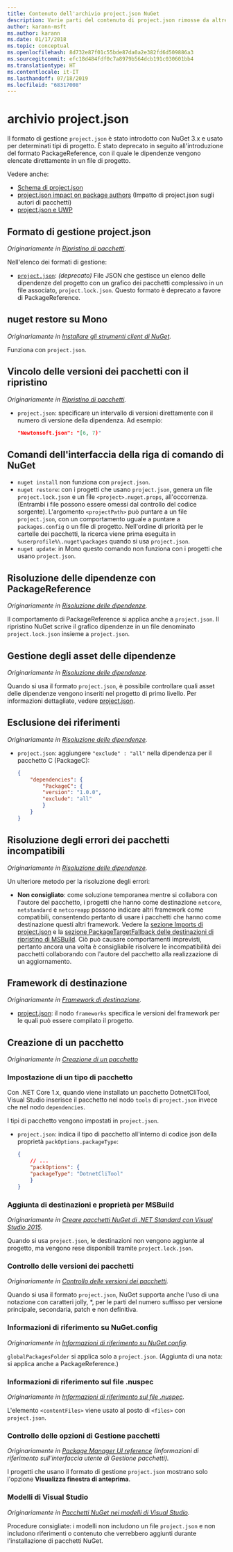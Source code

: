 ```yaml
---
title: Contenuto dell'archivio project.json NuGet
description: Varie parti del contenuto di project.json rimosse da altre aree della documentazione di NuGet.
author: karann-msft
ms.author: karann
ms.date: 01/17/2018
ms.topic: conceptual
ms.openlocfilehash: 8d732e87f01c55bde87da0a2e382fd6d509886a3
ms.sourcegitcommit: efc18d484fdf0c7a8979b564dcb191c030601bb4
ms.translationtype: HT
ms.contentlocale: it-IT
ms.lasthandoff: 07/18/2019
ms.locfileid: "68317008"
---
```

# <a name="projectjson-archive"></a>archivio project.json

Il formato di gestione `project.json` è stato introdotto con NuGet 3.x e usato per determinati tipi di progetto. È stato deprecato in seguito all'introduzione del formato PackageReference, con il quale le dipendenze vengono elencate direttamente in un file di progetto.

Vedere anche:

- [Schema di project.json](project-json.md)
- [project.json impact on package authors](project-json-impact.md) (Impatto di project.json sugli autori di pacchetti)
- [project.json e UWP](project-json-and-uwp.md)

## <a name="projectjson-management-format"></a>Formato di gestione project.json

*Originariamente in [Ripristino di pacchetti](../what-is-nuget.md).*

Nell'elenco dei formati di gestione:

- [`project.json`](project-json.md): *(deprecato)* File JSON che gestisce un elenco delle dipendenze del progetto con un grafico dei pacchetti complessivo in un file associato, `project.lock.json`. Questo formato è deprecato a favore di PackageReference.

## <a name="nuget-restore-on-mono"></a>nuget restore su Mono

*Originariamente in [Installare gli strumenti client di NuGet](../install-nuget-client-tools.md).*

Funziona con `project.json`.

## <a name="constraining-package-versions-with-restore"></a>Vincolo delle versioni dei pacchetti con il ripristino

*Originariamente in [Ripristino di pacchetti](../consume-packages/package-restore.md#constrain-package-versions-with-restore).*

- `project.json`: specificare un intervallo di versioni direttamente con il numero di versione della dipendenza. Ad esempio:

    ```json
    "Newtonsoft.json": "[6, 7)"
    ```

## <a name="nuget-cli-commands"></a>Comandi dell'interfaccia della riga di comando di NuGet

- `nuget install` non funziona con `project.json`.
- `nuget restore`: con i progetti che usano `project.json`, genera un file `project.lock.json` e un file `<project>.nuget.props`, all'occorrenza. (Entrambi i file possono essere omessi dal controllo del codice sorgente). L'argomento `<projectPath>` può puntare a un file `project.json`, con un comportamento uguale a puntare a `packages.config` o un file di progetto. Nell'ordine di priorità per le cartelle dei pacchetti, la ricerca viene prima eseguita in `%userprofile%\.nuget\packages` quando si usa `project.json`.
- `nuget update`: in Mono questo comando non funziona con i progetti che usano `project.json`.

## <a name="dependency-resolution-with-packagereference"></a>Risoluzione delle dipendenze con PackageReference

*Originariamente in [Risoluzione delle dipendenze](../consume-packages/dependency-resolution.md#dependency-resolution-with-packagereference).*

Il comportamento di PackageReference si applica anche a `project.json`. Il ripristino NuGet scrive il grafico dipendenze in un file denominato `project.lock.json` insieme a `project.json`.

## <a name="managing-dependency-assets"></a>Gestione degli asset delle dipendenze

*Originariamente in [Risoluzione delle dipendenze](../consume-packages/dependency-resolution.md#managing-dependency-assets).*

Quando si usa il formato `project.json`, è possibile controllare quali asset delle dipendenze vengono inseriti nel progetto di primo livello. Per informazioni dettagliate, vedere [project.json](project-json.md).

## <a name="excluding-references"></a>Esclusione dei riferimenti

*Originariamente in [Risoluzione delle dipendenze](../consume-packages/dependency-resolution.md#excluding-references).*

- `project.json`: aggiungere `"exclude" : "all"` nella dipendenza per il pacchetto C (PackageC):

    ```json
    {
        "dependencies": {
            "PackageC": {
            "version": "1.0.0",
            "exclude": "all"
            }
        }
    }
    ```

## <a name="resolving-incompatible-package-errors"></a>Risoluzione degli errori dei pacchetti incompatibili

*Originariamente in [Risoluzione delle dipendenze](../consume-packages/dependency-resolution.md#resolving-incompatible-package-errors).*

Un ulteriore metodo per la risoluzione degli errori:

- **Non consigliato**: come soluzione temporanea mentre si collabora con l'autore del pacchetto, i progetti che hanno come destinazione `netcore`, `netstandard` e `netcoreapp` possono indicare altri framework come compatibili, consentendo pertanto di usare i pacchetti che hanno come destinazione questi altri framework. Vedere la [sezione Imports di project.json](project-json.md#imports) e la [sezione PackageTargetFallback delle destinazioni di ripristino di MSBuild](../reference/msbuild-targets.md#packagetargetfallback). Ciò può causare comportamenti imprevisti, pertanto ancora una volta è consigliabile risolvere le incompatibilità dei pacchetti collaborando con l'autore del pacchetto alla realizzazione di un aggiornamento.

## <a name="target-frameworks"></a>Framework di destinazione

*Originariamente in [Framework di destinazione](../reference/target-frameworks.md).*

- [project.json](project-json.md): il nodo `frameworks` specifica le versioni del framework per le quali può essere compilato il progetto.

## <a name="creating-a-package"></a>Creazione di un pacchetto

*Originariamente in [Creazione di un pacchetto](../create-packages/creating-a-package.md)*

### <a name="setting-a-package-type"></a>Impostazione di un tipo di pacchetto

Con .NET Core 1.x, quando viene installato un pacchetto DotnetCliTool, Visual Studio inserisce il pacchetto nel nodo `tools` di `project.json` invece che nel nodo `dependencies`.

I tipi di pacchetto vengono impostati in `project.json`.

- `project.json`: indica il tipo di pacchetto all'interno di codice json della proprietà `packOptions.packageType`:

    ```json
    {
        // ...
        "packOptions": {
        "packageType": "DotnetCliTool"
        }
    }
    ```

### <a name="adding-targets-and-props-for-msbuild"></a>Aggiunta di destinazioni e proprietà per MSBuild

*Originariamente in [Creare pacchetti NuGet di .NET Standard con Visual Studio 2015](../guides/create-net-standard-packages-vs2015.md).*

Quando si usa `project.json`, le destinazioni non vengono aggiunte al progetto, ma vengono rese disponibili tramite `project.lock.json`.

### <a name="package-versioning"></a>Controllo delle versioni dei pacchetti

*Originariamente in [Controllo delle versioni dei pacchetti](../reference/package-versioning.md).*

Quando si usa il formato `project.json`, NuGet supporta anche l'uso di una notazione con caratteri jolly, \*, per le parti del numero suffisso per versione principale, secondaria, patch e non definitiva.

### <a name="nugetconfig-reference"></a>Informazioni di riferimento su NuGet.config

*Originariamente in [Informazioni di riferimento su NuGet.config](../reference/nuget-config-file.md).*

`globalPackagesFolder` si applica solo a `project.json`. (Aggiunta di una nota: si applica anche a PackageReference.)

### <a name="nuspec-file-reference"></a>Informazioni di riferimento sul file .nuspec

*Originariamente in [Informazioni di riferimento sul file .nuspec](../reference/nuspec.md).*

L'elemento `<contentFiles>` viene usato al posto di `<files>` con `project.json`.

### <a name="package-manager-options-control"></a>Controllo delle opzioni di Gestione pacchetti

*Originariamente in [Package Manager UI reference](../consume-packages/install-use-packages-visual-studio.md) (Informazioni di riferimento sull'interfaccia utente di Gestione pacchetti).*

I progetti che usano il formato di gestione `project.json` mostrano solo l'opzione **Visualizza finestra di anteprima**.

### <a name="visual-studio-templates"></a>Modelli di Visual Studio

*Originariamente in [Pacchetti NuGet nei modelli di Visual Studio](../visual-studio-extensibility/visual-studio-templates.md).*

Procedure consigliate: i modelli non includono un file `project.json` e non includono riferimenti o contenuto che verrebbero aggiunti durante l'installazione di pacchetti NuGet.